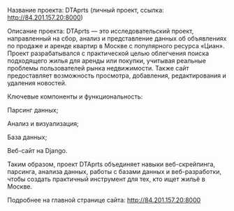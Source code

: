 Название проекта: DTAprts (личный проект, ссылка: http://84.201.157.20:8000)

Описание проекта: DTAprts — это исследовательский проект, направленный на сбор, анализ и представление данных об объявлениях по продаже и аренде квартир в Москве с популярного ресурса «Циан». Проект разрабатывался с практической целью облегчения поиска подходящего жилья для аренды или покупки, учитывая реальные проблемы пользователей рынка недвижимости. Также сайт предоставляет возможность просмотра, добавления, редактирования и удаления новостей.


Ключевые компоненты и функциональность:

Парсинг данных;

Анализ и визуализация;

База данных;

Веб-сайт на Django.


Таким образом, проект DTAprts объединяет навыки веб-скрейпинга, парсинга, анализа данных, работы с базами данных и веб-разработки, чтобы создать практичный инструмент для тех, кто ищет жильё в Москве.

Подробнее на главной странице сайта: http://84.201.157.20:8000
